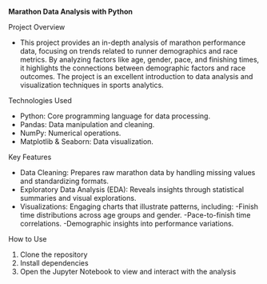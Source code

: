 **Marathon Data Analysis with Python**

Project Overview
* This project provides an in-depth analysis of marathon performance data, focusing on trends related to runner demographics and race metrics. By analyzing factors like age, gender, pace, and finishing times, it highlights the connections between demographic factors and race outcomes. The project is an excellent introduction to data analysis and visualization techniques in sports analytics.

Technologies Used
* Python: Core programming language for data processing.
* Pandas: Data manipulation and cleaning.
* NumPy: Numerical operations.
* Matplotlib & Seaborn: Data visualization.

Key Features
* Data Cleaning: Prepares raw marathon data by handling missing values and standardizing formats.
* Exploratory Data Analysis (EDA): Reveals insights through statistical summaries and visual explorations.
* Visualizations: Engaging charts that illustrate patterns, including:
    -Finish time distributions across age groups and gender.
    -Pace-to-finish time correlations.
    -Demographic insights into performance variations.

How to Use
1. Clone the repository
2. Install dependencies
3. Open the Jupyter Notebook to view and interact with the analysis
